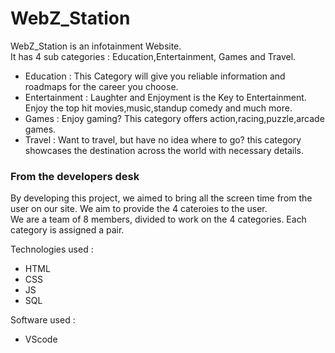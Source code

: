 <h1>WebZ_Station</h1>
<p>WebZ_Station is an infotainment Website.</br>It has 4 sub categories :  Education,Entertainment, Games and Travel.
</p>
<ul>
  <li>Education : This Category will give you reliable information and roadmaps for the career you choose.</li>
  <li>Entertainment : Laughter and Enjoyment is the Key to Entertainment. Enjoy the top hit movies,music,standup comedy and much more.</li>
  <li>Games : Enjoy gaming? This category offers action,racing,puzzle,arcade games.</li>
  <li>Travel : Want to travel, but have no idea where to go?  this category showcases the destination across the world with necessary details.</li>
</ul>

<h3>From the developers desk</h3>
<p>By developing this project, we aimed to bring all the screen time from the user on our site. We aim to provide the 4 cateroies to the user. </br>
We are a team of 8 members, divided to work on the 4 categories. Each category is assigned a pair.  
</p>
<p>
  Technologies used : 
  <ul>
    <li>HTML</li>
    <li>CSS</li>
    <li>JS</li>
    <li>SQL</li>
  </ul>

  Software used : 
<ul>
  <li> VScode </li>
</ul>
</p>
    
